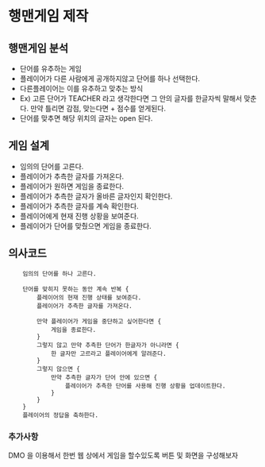 # 행맨게임 제작

## 행맨게임 분석

- 단어를 유추하는 게임
- 플레이어가 다른 사람에게 공개하지않고 단어를 하나 선택한다.
- 다른플레이어는 이를 유추하고 맞추는 방식
- Ex) 고른 단어가 TEACHER 라고 생각한다면 그 안의 글자를 한글자씩 말해서 맞춘다. 만약 틀리면 감점, 맞는다면 + 점수를 얻게된다.
- 단어를 맞추면 해당 위치의 글자는 open 된다.

## 게임 설계

- 임의의 단어를 고른다.
- 플레이어가 추측한 글자를 가져온다.
- 플레이어가 원하면 게임을 종료한다.
- 플레이어가 추측한 글자가 올바른 글자인지 확인한다.
- 플레이어가 추측한 글자를 계속 확인한다.
- 플레이어에게 현재 진행 상황을 보여준다.
- 플레이어가 단어를 맞췄으면 게임을 종료한다.

## 의사코드

```
    임의의 단어를 하나 고른다.

    단어를 맞히지 못하는 동안 계속 반복 {
        플레이어의 현재 진행 상태를 보여준다.
        플레이어가 추측한 글자를 가져온다.

        만약 플레이어가 게임을 중단하고 싶어한다면 {
            게임을 종료한다.
        }
        그렇지 않고 만약 추측한 단어가 한글자가 아니라면 {
            한 글자만 고르라고 플레이어에게 알려준다.
        }
        그렇지 않으면 {
            만약 추측한 글자가 단어 안에 있으면 {
                플레이어가 추측한 단어를 사용해 진행 상황을 업데이트한다.
            }
        }
    }
    플레이어의 정답을 축하한다.
```

### 추가사항

DMO 을 이용해서 한번 웹 상에서 게임을 할수있도록 버튼 및 화면을 구성해보자
